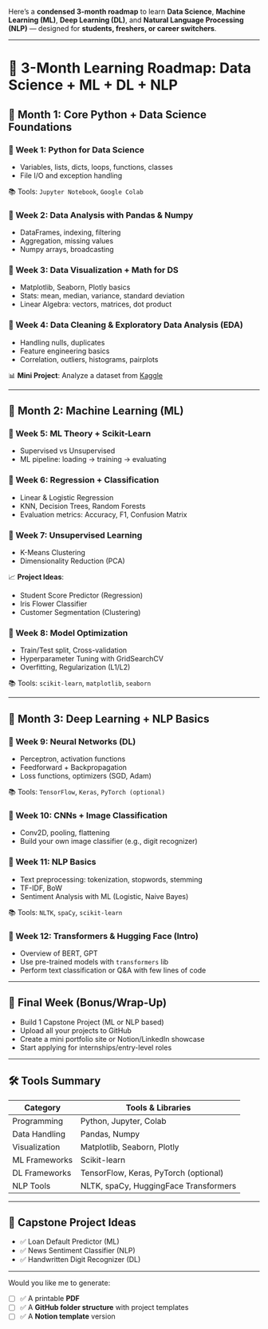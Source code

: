 Here’s a **condensed 3-month roadmap** to learn **Data Science**, **Machine Learning (ML)**, **Deep Learning (DL)**, and **Natural Language Processing (NLP)** — designed for **students, freshers, or career switchers**.

---

# 🧠 3-Month Learning Roadmap: Data Science + ML + DL + NLP

## 🔰 Month 1: **Core Python + Data Science Foundations**

### 🔹 Week 1: Python for Data Science

* Variables, lists, dicts, loops, functions, classes
* File I/O and exception handling

📚 Tools: `Jupyter Notebook`, `Google Colab`

### 🔹 Week 2: Data Analysis with Pandas & Numpy

* DataFrames, indexing, filtering
* Aggregation, missing values
* Numpy arrays, broadcasting

### 🔹 Week 3: Data Visualization + Math for DS

* Matplotlib, Seaborn, Plotly basics
* Stats: mean, median, variance, standard deviation
* Linear Algebra: vectors, matrices, dot product

### 🔹 Week 4: Data Cleaning & Exploratory Data Analysis (EDA)

* Handling nulls, duplicates
* Feature engineering basics
* Correlation, outliers, histograms, pairplots

📊 **Mini Project**: Analyze a dataset from [Kaggle](https://www.kaggle.com/datasets)

---

## 🚀 Month 2: **Machine Learning (ML)**

### 🔹 Week 5: ML Theory + Scikit-Learn

* Supervised vs Unsupervised
* ML pipeline: loading → training → evaluating

### 🔹 Week 6: Regression + Classification

* Linear & Logistic Regression
* KNN, Decision Trees, Random Forests
* Evaluation metrics: Accuracy, F1, Confusion Matrix

### 🔹 Week 7: Unsupervised Learning

* K-Means Clustering
* Dimensionality Reduction (PCA)

📈 **Project Ideas**:

* Student Score Predictor (Regression)
* Iris Flower Classifier
* Customer Segmentation (Clustering)

### 🔹 Week 8: Model Optimization

* Train/Test split, Cross-validation
* Hyperparameter Tuning with GridSearchCV
* Overfitting, Regularization (L1/L2)

📚 Tools: `scikit-learn`, `matplotlib`, `seaborn`

---

## 🤖 Month 3: **Deep Learning + NLP Basics**

### 🔹 Week 9: Neural Networks (DL)

* Perceptron, activation functions
* Feedforward + Backpropagation
* Loss functions, optimizers (SGD, Adam)

📚 Tools: `TensorFlow`, `Keras`, `PyTorch (optional)`

### 🔹 Week 10: CNNs + Image Classification

* Conv2D, pooling, flattening
* Build your own image classifier (e.g., digit recognizer)

### 🔹 Week 11: NLP Basics

* Text preprocessing: tokenization, stopwords, stemming
* TF-IDF, BoW
* Sentiment Analysis with ML (Logistic, Naive Bayes)

📚 Tools: `NLTK`, `spaCy`, `scikit-learn`

### 🔹 Week 12: Transformers & Hugging Face (Intro)

* Overview of BERT, GPT
* Use pre-trained models with `transformers` lib
* Perform text classification or Q\&A with few lines of code

---

## 📁 Final Week (Bonus/Wrap-Up)

* Build 1 Capstone Project (ML or NLP based)
* Upload all your projects to GitHub
* Create a mini portfolio site or Notion/LinkedIn showcase
* Start applying for internships/entry-level roles

---

## 🛠️ Tools Summary

| Category      | Tools & Libraries                     |
| ------------- | ------------------------------------- |
| Programming   | Python, Jupyter, Colab                |
| Data Handling | Pandas, Numpy                         |
| Visualization | Matplotlib, Seaborn, Plotly           |
| ML Frameworks | Scikit-learn                          |
| DL Frameworks | TensorFlow, Keras, PyTorch (optional) |
| NLP Tools     | NLTK, spaCy, HuggingFace Transformers |

---

## 🧪 Capstone Project Ideas

* ✅ Loan Default Predictor (ML)
* ✅ News Sentiment Classifier (NLP)
* ✅ Handwritten Digit Recognizer (DL)

---

Would you like me to generate:

* [ ] ✅ A printable **PDF**
* [ ] ✅ A **GitHub folder structure** with project templates
* [ ] ✅ A **Notion template** version

